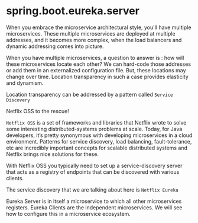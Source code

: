 # spring.boot.eureka.server

When you embrace the microservice architectural style, you'll have multiple microservices.
These multiple microservices are deployed at multiple addresses, and it becomes more complex, when the load balancers and dynamic addressing comes into picture.

When you have multiple microservices, a question to answer is : how will these microservices locate each other?
We can hard-code those addresses or add them in an externalized configuration file.
But, these locations may change over time. Location transparency in such a case provides elasticity and dynamism.

Location transparency can be addressed by a pattern called `Service Discovery`

Netflix OSS to the rescue!

`Netflix OSS` is a set of frameworks and libraries that Netflix wrote to solve some interesting distributed-systems problems at scale.
Today, for Java developers, it’s pretty synonymous with developing microservices in a cloud environment.
Patterns for service discovery, load balancing, fault-tolerance, etc are incredibly important concepts for scalable distributed systems and Netflix brings nice solutions for these.

With Netflix OSS you typically need to set up a service-discovery server that acts as a registry of endpoints that can be discovered with various clients.

The service discovery that we are talking about here is `Netflix Eureka`

Eureka Server is in itself a microservice to which all other microservices registers.
Eureka Clients are the independent microservices. We will see how to configure this in a microservice ecosystem.
